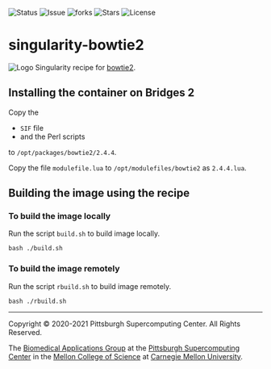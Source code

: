 ![Status](https://github.com/pscedu/singularity-bowtie2/actions/workflows/main.yml/badge.svg)
![Issue](https://img.shields.io/github/issues/pscedu/singularity-bowtie2)
![forks](https://img.shields.io/github/forks/pscedu/singularity-bowtie2)
![Stars](https://img.shields.io/github/stars/pscedu/singularity-bowtie2)
![License](https://img.shields.io/github/license/pscedu/singularity-bowtie2)

# singularity-bowtie2
![Logo](http://bowtie-bio.sourceforge.net/bowtie2/images/bowtie_logo.png)
Singularity recipe for [bowtie2](https://github.com/sandialabs/bowtie2).

## Installing the container on Bridges 2
Copy the

* `SIF` file
* and the Perl scripts

to `/opt/packages/bowtie2/2.4.4`.

Copy the file `modulefile.lua` to `/opt/modulefiles/bowtie2` as `2.4.4.lua`.

## Building the image using the recipe
### To build the image locally
Run the script `build.sh` to build image locally.

```
bash ./build.sh
```

### To build the image remotely
Run the script `rbuild.sh` to build image remotely.

```
bash ./rbuild.sh
```

---
Copyright © 2020-2021 Pittsburgh Supercomputing Center. All Rights Reserved.

The [Biomedical Applications Group](https://www.psc.edu/biomedical-applications/) at the [Pittsburgh Supercomputing
Center](http://www.psc.edu) in the [Mellon College of Science](https://www.cmu.edu/mcs/) at [Carnegie Mellon University](http://www.cmu.edu).
